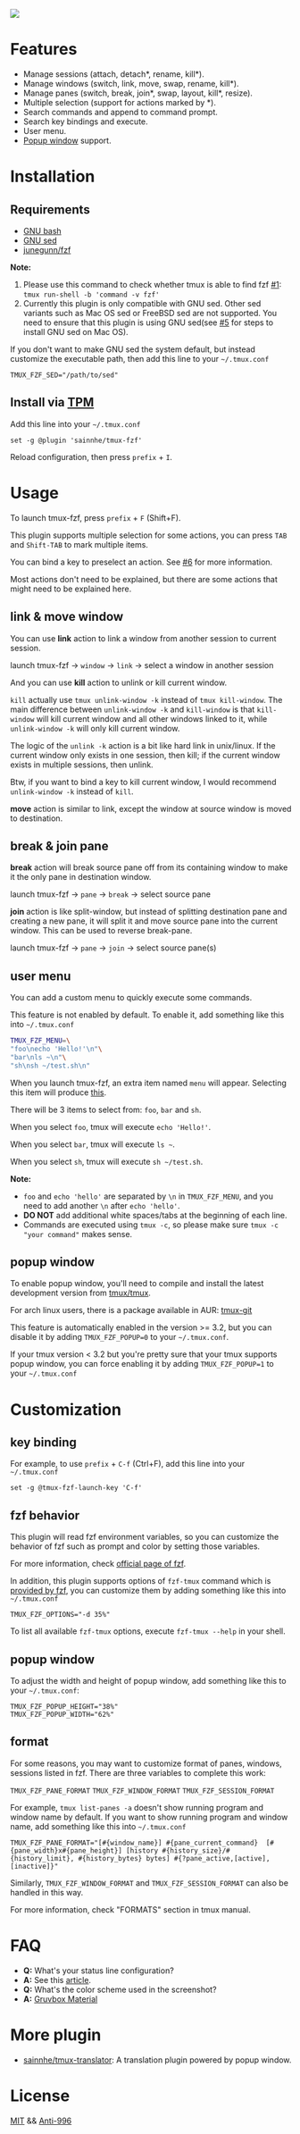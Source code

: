 ![](https://gitlab.com/sainnhe/img/-/raw/master/tmux-fzf.gif)

# Features

- Manage sessions (attach, detach*, rename, kill*).
- Manage windows (switch, link, move, swap, rename, kill*).
- Manage panes (switch, break, join*, swap, layout, kill*, resize).
- Multiple selection (support for actions marked by *).
- Search commands and append to command prompt.
- Search key bindings and execute.
- User menu.
- [Popup window](https://github.com/tmux/tmux/issues/1842) support.

# Installation

## Requirements

- [GNU bash](https://www.gnu.org/software/bash/)
- [GNU sed](https://www.gnu.org/software/sed/)
- [junegunn/fzf](https://github.com/junegunn/fzf/)

**Note:**

1. Please use this command to check whether tmux is able to find fzf [#1](https://github.com/sainnhe/tmux-fzf/issues/1): `tmux run-shell -b 'command -v fzf'`
2. Currently this plugin is only compatible with GNU sed. Other sed variants such as Mac OS sed or FreeBSD sed are not supported. You need to ensure that this plugin is using GNU sed(see [#5](https://github.com/sainnhe/tmux-fzf/issues/5) for steps to install GNU sed on Mac OS).

If you don't want to make GNU sed the system default, but instead customize the executable path, then add this line to your `~/.tmux.conf`

```tmux
TMUX_FZF_SED="/path/to/sed"
```

## Install via [TPM](https://github.com/tmux-plugins/tpm/)

Add this line into your `~/.tmux.conf`

```tmux
set -g @plugin 'sainnhe/tmux-fzf'
```

Reload configuration, then press `prefix` + `I`.

# Usage

To launch tmux-fzf, press `prefix` + `F` (Shift+F).

This plugin supports multiple selection for some actions, you can press `TAB` and `Shift-TAB` to mark multiple items.

You can bind a key to preselect an action. See [#6](https://github.com/sainnhe/tmux-fzf/issues/6) for more information.

Most actions don't need to be explained, but there are some actions that might need to be explained here.

## link & move window

You can use **link** action to link a window from another session to current session.

launch tmux-fzf -> `window` -> `link` -> select a window in another session

And you can use **kill** action to unlink or kill current window.

`kill` actually use `tmux unlink-window -k` instead of `tmux kill-window`. The main difference between `unlink-window -k` and `kill-window` is that `kill-window` will kill current window and all other windows linked to it, while `unlink-window -k` will only kill current window.

The logic of the `unlink -k` action is a bit like hard link in unix/linux. If the current window only exists in one session, then kill; if the current window exists in multiple sessions, then unlink.

Btw, if you want to bind a key to kill current window, I would recommend `unlink-window -k` instead of `kill`.

**move** action is similar to link, except the window at source window is moved to destination.

## break & join pane

**break** action will break source pane off from its containing window to make it the only pane in destination window.

launch tmux-fzf -> `pane` -> `break` -> select source pane

**join** action is like split-window, but instead of splitting destination pane and creating a new pane, it will split it and move source pane into the current window. This can be used to reverse break-pane.

launch tmux-fzf -> `pane` -> `join` -> select source pane(s)

## user menu

You can add a custom menu to quickly execute some commands.

This feature is not enabled by default. To enable it, add something like this into `~/.tmux.conf`

```sh
TMUX_FZF_MENU=\
"foo\necho 'Hello!'\n"\
"bar\nls ~\n"\
"sh\nsh ~/test.sh\n"
```

When you launch tmux-fzf, an extra item named `menu` will appear. Selecting this item will produce [this](https://user-images.githubusercontent.com/37491630/66251156-71836000-e73c-11e9-809d-e865651f8d7d.png).

There will be 3 items to select from: `foo`, `bar` and `sh`.

When you select `foo`, tmux will execute `echo 'Hello!'`.

When you select `bar`, tmux will execute `ls ~`.

When you select `sh`, tmux will execute `sh ~/test.sh`.

**Note:**

- `foo` and `echo 'hello'` are separated by `\n` in `TMUX_FZF_MENU`, and you need to add another `\n` after `echo 'hello'`.
- **DO NOT** add additional white spaces/tabs at the beginning of each line.
- Commands are executed using `tmux -c`, so please make sure `tmux -c "your command"` makes sense.

## popup window

To enable popup window, you'll need to compile and install the latest development version from [tmux/tmux](https://github.com/tmux/tmux).

For arch linux users, there is a package available in AUR: [tmux-git](https://aur.archlinux.org/packages/tmux-git)

This feature is automatically enabled in the version >= 3.2, but you can disable it by adding `TMUX_FZF_POPUP=0` to your `~/.tmux.conf`.

If your tmux version < 3.2 but you're pretty sure that your tmux supports popup window, you can force enabling it by adding `TMUX_FZF_POPUP=1` to your `~/.tmux.conf`

# Customization

## key binding

For example, to use `prefix` + `C-f` (Ctrl+F), add this line into your `~/.tmux.conf`

```tmux
set -g @tmux-fzf-launch-key 'C-f'
```

## fzf behavior

This plugin will read fzf environment variables, so you can customize the behavior of fzf such as prompt and color by setting those variables.

For more information, check [official page of fzf](https://github.com/junegunn/fzf/#environment-variables).

In addition, this plugin supports options of `fzf-tmux` command which is [provided by fzf](https://github.com/junegunn/fzf#fzf-tmux-script), you can customize them by adding something like this into `~/.tmux.conf`

```tmux
TMUX_FZF_OPTIONS="-d 35%"
```

To list all available `fzf-tmux` options, execute `fzf-tmux --help` in your shell.

## popup window

To adjust the width and height of popup window, add something like this to your `~/.tmux.conf`:

```
TMUX_FZF_POPUP_HEIGHT="38%"
TMUX_FZF_POPUP_WIDTH="62%"
```

## format

For some reasons, you may want to customize format of panes, windows, sessions listed in fzf. There are three variables to complete this work:

`TMUX_FZF_PANE_FORMAT`   `TMUX_FZF_WINDOW_FORMAT`   `TMUX_FZF_SESSION_FORMAT`

For example, `tmux list-panes -a` doesn't show running program and window name by default. If you want to show running program and window name, add something like this into `~/.tmux.conf`

```tmux
TMUX_FZF_PANE_FORMAT="[#{window_name}] #{pane_current_command}  [#{pane_width}x#{pane_height}] [history #{history_size}/#{history_limit}, #{history_bytes} bytes] #{?pane_active,[active],[inactive]}"
```

Similarly, `TMUX_FZF_WINDOW_FORMAT` and `TMUX_FZF_SESSION_FORMAT` can also be handled in this way.

For more information, check "FORMATS" section in tmux manual.

# FAQ

- **Q:** What's your status line configuration?
- **A:** See this [article](https://www.sainnhe.dev/post/status-line-config/).
- **Q:** What's the color scheme used in the screenshot?
- **A:** [Gruvbox Material](https://github.com/gruvbox-material/gruvbox-material)

# More plugin

- [sainnhe/tmux-translator](https://github.com/sainnhe/tmux-translator): A translation plugin powered by popup window.

# License

[MIT](./LICENSE) && [Anti-996](./Anti-996-LICENSE)
